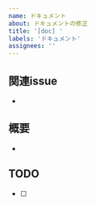 ```yaml
---
name: ドキュメント
about: ドキュメントの修正
title: '[doc] '
labels: 'ドキュメント'
assignees: ''
---
```


## 関連issue
- 

## 概要
- 

## TODO
- [ ]
